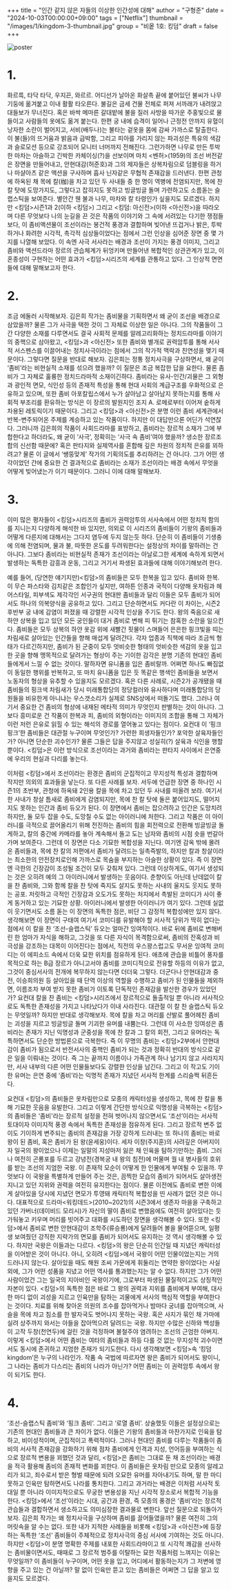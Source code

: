 +++
title = "인간 같지 않은 자들의 이상한 인간성에 대해"
author = "구형준"
date = "2024-10-03T00:00:00+09:00"
tags = ["Netflix"]
thumbnail = "/images/1/kingdom-3-thumbnail.jpg"
group = "비옽 1호: 킹덤"
draft = false
+++

![poster](/images/1/kingdom-3-1.jpg)

# 1.

화르륵, 타닥 타닥, 우지끈, 와르르. 어디선가 날아온 화살촉 끝에 붙어있던 불씨가 나무기둥에 옮겨붙고 이내 활활 타오른다. 불길은 금세 건물 전체로 퍼져 서까래가 내려앉고 대들보가 무너진다. 혹은 바싹 메마른 갈대밭에 불을 질러 사방을 따가운 주홍빛으로 물들이고 사람들의 옷에도 옮겨 붙는다. 한편 궁 내에 습격이 일어나 근정전 안까지 유혈이 낭자한 소란이 벌어지고, 서비(배두나)는 불타는 겉옷을 몸에 감싸 가까스로 탈출한다. 이 불(들)의 뜨거움과 밝음과 급박함, 그리고 피아를 가리지 않는 파괴성은 특유의 색감과 슬로모션 등으로 강조되어 모니터 너머까지 전해진다.
그런가하면 나무로 만든 투박한 마차는 아슬하고 긴박한 카체이싱(?)을 선보이며 마치 <벤허>(1959)의 조선 버전같은 장면을 만들어내고, 안현대감(허준호)과 그의 제자들은 상복차림으로 덤블링을 하거나  마샬아츠 같은 액션을 구사하며 흡사 닌자같은 무협적 존재감을 드러낸다. 한편 관청에 하옥된 채 목에 칼(枷)을 차고 있던 두 사내들 중 한 명이 역병에 전염되지만, 목에 찬 칼 탓에 도망가지도, 그렇다고 잡히지도 못하고 빙글빙글 돌며 가련하고도 소름돋는 슬랩스틱을 보여준다.
별안간 웬 불과 나무, 마차와 칼 타령인가 싶을지도 모르겠다. 하지만 <킹덤>시즌1과 2(이하 <킹덤>) 그리고 <킹덤: 아신전>(이하 <아신전>)을 따라오며 다른 무엇보다 나의 눈길을 끈 것은 작품의 이야기와 그 속에 서려있는 다기한 쟁점들 보다, 이 좀비액션물이 조선이라는 봉건적 풍경과 결합하며 빚어낸 뜨겁거나 밝은, 투박하거나 화려한 시각적, 촉각적 심상들이었다는 점에서 그런 인상을 심어준 장면 중 몇 가지를 나열해 보았다. 이 속엔 사극 서사라는 배경과 조선이 가지는 풍경 이미지, 그리고 좀비와 액션드라마 장르의 관습체계가 뒤엉키며 만들어낸 복합적인 상관관계가 있고, 이 혼종성이 구현하는 어떤 효과가 <킹덤>시리즈의 세계를 관통하고 있다. 그 인상적 면면들에 대해 말해보고자 한다.

# 2.

조금 에둘러 시작해보자. 김은희 작가는 좀비물을 기획하면서 왜 굳이 조선을 배경으로 삼았을까? 물론 그가 사극을 택한 것이 그 자체로 이상한 일은 아니다. 그의 작품들이 그간 다양한 소재를 다루면서도 결국 사회적 문제를 알레고리화하는 정치드라마를 이야기의 중핵으로 삼아왔고, <킹덤>과 <아신전> 또한 좀비와 별개로 권력암투를 통해 서사적 서스펜스를 이끌어내는 정치사극이라는 점에서 그의 작가적 맥락과 친연성을 맺기 때문이다. 그렇다면 질문을 반대로 해보자. 김은희는 정통 정치사극을 구상하면서, 왜 굳이 ‘좀비’라는 비현실적 소재를 섞으려 했을까?
이 질문은 조금 복잡한 답을 요한다. 물론 좀비가 그 자체로 훌륭한 정치드라마적 소재이긴하다. 좀비라는 유사-인간/괴물은 그 외형과 광인적 면모, 식인성 등의 존재적 특성을 통해 현대 사회의 계급구조를 우화적으로 은유하고 있으며, 또한 좀비 아포칼립스에서 누가 살아남고 살아남지 못하는지를 통해 사회적 부조리를 환유하는 방식은 이 장르의 발원지인 조지 A. 로메로부터 이어져 숱하게 차용된 레토릭이기 때문이다. 그리고 <킹덤>과 <아신전>은 분명 이런 좀비 세계관에서 반복-변주되어온 주제를 계승하고 있는 작품이다.
하지만 이 대답만으론 어딘가 석연찮다. 그러니까 김은희의 작품이 사회드라마를 표방하고, 좀비라는 장르적 소재가 그에 부합한다고 하더라도, 왜 굳이 ‘사극’, 정확히는 ‘사극 속 좀비’여야 했을까? 생소한 장르조합의 신선함 때문에? 혹은 판타지와 실제역사를 혼합해 깊은 차원의 정치적 은유를 꾀하려고? 물론 이 글에서 ‘쌩뚱맞게’ 작가의 기획의도를 추리하려는 건 아니다. 그가 어떤 생각이었던 간에 중요한 건 결과적으로 좀비라는 소재가 조선이라는 배경 속에서 무엇을 어떻게 빚어냈는가 이기 때문이다. 그러니 이에 대해 말해보자.

# 3.

이미 많은 평자들이 <킹덤>시리즈의 좀비가 권력암투의 서사속에서 어떤 정치적 함의를 지니는지 다양하게 해석한 바 있지만, 의외로 이 시리즈의 좀비들이 기왕의 좀비들과 어떻게 다른지에 대해서는 그다지 염두에 두지 않는듯 하다. 단순히 이 좀비들이 기생충에 의해 전염되며, 물과 불, 따뜻한 온도를 두려워한다는 설정상의 차이를 말하려는 건 아니다. 그보다 좀비라는 비현실적 존재가 조선이라는 아날로그한 세계에 속하게 되면서 발생하는 독특한 감흥과 운동, 그리고 거기서 파생된 효과들에 대해 이야기해보려 한다.

예를 들어, (당연한 얘기지만)<킹덤>의 좀비들은 모두 한복을 입고 있다. 좀비와 한복. 이 무슨 파스타와 김치같은 조합인가 싶지만, 여하튼 인종과 국적이 다양해 옷차림과 헤어스타일, 피부색도 제각각인 서구권의 현대판 좀비들과 달리 이들은 모두 좀비가 되어서도 하나의 의복양식을 공유하고 있다. 그리고 단순하면서도 커다란 이 차이는, 시즌2 후반부 궁 내에 감염이 퍼졌을 때 강렬한 시각적 인상을 주기도 한다.
왕의 죽음으로 새하얀 상복을 입고 있던 모든 궁인들이 대거 좀비로 변해 피 튀기는 참혹한 소란을 일으킨다. 좀비들은 모두 상복의 하얀 옷감 위에 새빨간 핏물이 스며들어 은은한 핑크빛을 띠는 차림새로 살아있는 인간들을 향해 매섭게 달려간다. 각자 업종과 직책에 따라 조금씩 형태가 다르긴하지만, 좀비가 된 군중이 모두 엇비슷한 형태의 엇비슷한 색감의 옷을 입고 한 곳을 향해 맹목적으로 달려가는 형상이 주는 기이한 감각은 분명 기존의 현대인 좀비들에게서 느낄 수 없는 것이다. 말하자면 유니폼을 입은 좀비랄까.
어쩌면 하나도 빠짐없이 동일한 행위를 반복하고, 또 마치 유니폼을 입은 듯 똑같은 행색인 좀비들을 보면서 노동자의 형상을 유추할 수 있을지도 모르겠다. 혹은 다른 사례로, 시즌2가 공개됐을 때 좀비들의 핑크색 차림새가 당시 미래통합당의 정당컬러와 유사하다며 미래통합당의 당원들을 비유한게 아니냐는 우스갯소리가 실제로 SNS상에서 떠돌기도 했다.
그러나 여기서 중요한 건 좀비의 형상에 내재된 메타적 의미가 무엇인지 판별하는 것이 아니다. 그보다 흥미로운 건 작품이 한복과 피, 좀비의 외형이라는 이미지의 조합을 통해 그 자체가 이런 저런 은유로 읽힐 수 있는 해석의 경로를 열어놓고 있다는 점이다. 요컨대 이 ‘핑크핑크’한 좀비들은 대관절 누구이며 무엇인가? 가련한 희생자들인가? 포악한 살육자들인가? 아니면 단순한 괴수인가? 물론 그들은 답을 주지않고 성실히(?) 살육과 식인을 행할 뿐이다. <킹덤>은 이런 방식으로 조선이라는 과거와 좀비라는 판타지 사이에서 은연중에 우리의 현실과 다리를 놓는다.

이처럼 <킹덤>에서 조선이라는 환경은 좀비의 군집적이고 무지성적 특성과 결합하며 작지만 의외의 효과들을 낳는다. 또 다른 사례를 보자. 서두에 언급한 장면 중 하나인 시즌1의 초반부, 관청에 하옥돼 2인용 칼을 목에 차고 있던 두 사내를 떠올려 보라. 여기서 한 사내가 창살 틈새로 좀비에게 감염되지만, 목에 찬 칼 탓에 둘은 붙어있지도, 떨어지지도 못하는 인간과 좀비 듀오가 된다. 이 장면에서 좀비는 잡으려하고 인간은 도망치려하지만, 둘 모두 잡을 수도, 도망칠 수도 없는 아이러니에 처한다. 그리고 작품은 이 아이러니를 극적으로 끌어올리기 위해 전진하는 좀비의 힘을 회전력으로 전환해 빙글빙글 돌게하고, 칼의 중간에 카메라를 놓아 계속해서 돌고 도는 남자와 좀비의 시점 숏을 번갈아가며 보여준다.
그런데 이 장면은 다소 기묘한 복합성을 지닌다. 여기엔 감옥 밖에 몰려온 좀비들과, 목에 찬 칼의 저편에서 좀비가 달려드는 일촉즉발의, 하지만 칼과 창살이라는 최소한의 안전장치로인해 가까스로 목숨을 부지하는 아슬한 상황이 있다. 즉 이 장면엔 극한의 긴장감이 조성될 조건이 모두 갖춰져 있다. 그런데 이상하게도, 여기서 생성되는 것은 오히려 예의 그 아이러니에서 발생하는 웃음이다. 춘향이도 아닌데 난데없이 칼을 찬 좀비와, 그와 함께 칼을 찬 탓에 죽지도 살지도 못하는 사내의 울지도 웃지도 못하는 공포. 저릿하고 극적인 긴장감과 오도가도 못하는 처지에서 촉발된 코미디가 사이 좋게 동거하고 있는 기묘한 상황. 아이러니에서 발생한 아이러니가 여기 있다.
그런데 실없이 웃기면서도 소름 돋는 이 장면의 독특한 점은, 비단 그 감정적 복합성에만 있지 않다. 생각해보면 이 장면이 구태여 여기서 코미디를 유발해야 할 서사적 당위가 딱히 없다는 점에서 이 칼을 찬 ‘조선-슬랩스틱’ 듀오는 얼마간 잉여적이다. 바로 뒤에 좀비로 변해버린 한 엄마가 자식을 해하고, 그것을 또 다른 자식이 목격함으로써, 좀비의 잔혹성과 비극성을 강조하는 대목이 이어진다는 점에서, 직전의 우스꽝스럽고도 무서운 잉여적 코미디는 이 에피소드 속에서 더욱 묘한 위치를 점유하게 된다.
애초에 관습을 비틀어 풍자를 목적으로 하는 B급 장르가 아니고서야 좀비를 코미디적으로 전유할 하등의 이유가 없고, 그것이 중심서사의 전개에 복무하지 않는다면 더더욱 그렇다. 더군다나 안현대감과 중전, 이승희의원 등 살아있을 때 단역 이상의 역할을 수행하고 좀비가 된 인물들을 제외하면, 이름조차 부여 받지 못한 좀비가 이토록 단독적인 존재감을 발산한 경우가 있었던가? 요컨대 칼을 찬 좀비는 <킹덤>시리즈에서 장르적으로 돌출적일 뿐 아니라 서사적으로도 독특한 존재성을 가지고 나타났다가 이내 사라진다. 대관절 이 칼 찬 슬랩스틱 듀오는 무엇일까?
하지만 반대로 생각해보자. 목에 칼을 차고 머리를 산발로 풀어헤친 좀비는 괴성을 지르고  빙글빙글 돌며 기괴한 유머를 내뿜는다. 그런데 이 사소한 잉여성은 좀비라는 존재가 지닌 익명성과 군중성을 목에 찬 칼과 그 칼의 회전, 그리고 유머라는 독특하면서도 단순한 방법론으로 극복한다. 즉 이 무명의 좀비는 <킹덤>2부에서 안현대감이  좀비가 됨으로서 반전서사의 중핵인 좀비가 되는 것과 정확히 반대의 방식으로 같은 일을 이뤄내는 것이다. 즉 그는 끝까지 이름이나 가족관계 하나 남기지 않고 사라지지만, 서사 내부의 다른 어떤 인물들보다도 강렬한 인상을 남긴다. 그리고 이 작고도 기이한 유머는 은연 중에 ‘좀비’라는 익명적 존재가 지녔던 서사적 한계를 스리슬쩍 뒤흔든다.

요컨대 <킹덤>의 좀비들은 옷차림만으로 모종의 캐릭터성을 생성하고, 목에 찬 칼을 통해 기묘한 웃음을 유발한다. 그리고 이렇게 간단한 방식으로 익명성을 극복하는 <킹덤>의 좀비들은 ‘좀비'라는 장르적 설정을 전혀 벗어나지 않으면서도 ‘조선’이라는 서사적 토대이자 이미지적 풍경 속에서 독특한 존재성을 점유하게 된다. 그리고 장르적 변주 없이도 기이하게 변주되는 좀비의 존재감을 가장 강하게 드러내는 또 하나의 좀비는 바로 왕이 된 좀비, 혹은 좀비가 된 왕(윤세웅)이다.
세자 이창(주지훈)의 사려깊은 아버지이자 일국의 왕이었으나 이제는 일말의 지성마저 잃은 채 인육을 탐하기만하는 좀비. 그러나 여전히 곤룡포를 두르고 강녕전(경복궁 내 왕의 침전)에 머물며 궐 내 병사들의 호위를 받는 조선의 지엄한 국왕. 이 존재적 모순이 어떻게 한 인물에게 부여될 수 있을까. 무엇보다 이 국왕을 특별하게 만들어 주는 것은, 끔찍한 모습의 좀비가 되어서도 살아생전 지니고 있던 지위와 권력을 여전히 유지한다는 점이다.
물론 이전에도 좀비로 변한 이에게 살아있을 당시에 지녔던 면모가 투영돼 캐릭터적 복합성을 띤 사례가 없던 것은 아니다. 대표적으로 드라마<워킹데드>(2010~2021)의 시즌3에서 생존자 마을을 구축하고 있던 가버너(데이비드 모리시)가 자신의 딸이 좀비로 변했음에도 여전히 살아있다는 듯 가둬놓고 키우며 머리를 빗어주고 대화를 시도하던 장면을 생각해볼 수 있다. 또한 <킹덤>에서 좀비로 변한 안현대감이 조학주(류승룡)에게 달려들어 볼을 물어뜯으며, 일평생 보여줬던 강직한 지략가의 면모를 좀비가 되어서도 유지하는 것 역시 생각해볼 수 있다.
하지만 국왕은 이들과는 다르다. <킹덤>의 왕은 단순히 인간일 때 지녔던 캐릭터성을 이어받은 것이 아니다. 아니, 오히려 <킹덤>에서 국왕이 어떤 인물이었는지는 거의 드러나지 않는다. 살아있을 때도 해원 조씨 가문에게 휘둘리는 연약한 왕이었다는 사실 외에, 그가 어떤 성품을 지녔고 어떤 역사를 통과했는지는 알 수 없다. 하지만 그가 어떤 사람이었건 그는 일국의 지아비인 국왕이기에, 그로부터 파생된 물질적이고도 상징적인 자본이 있다. <킹덤>의 독특한 점은 바로 그 왕의 권력과 지위를 좀비에게 부여해, 대사 한 마디 없이 괴성을 지르고 인육만을 탐하는 괴물에게 서사의 핵심적 역할을 부여한다는 것이다.
치료를 위해 찾아온 의원의 조수를 잡아먹거나 밤마다 궁녀를 잡아먹으며, 사슬을 목에 차고 침소를 한 발자국도 벗어나지 못하는 국왕. 혹은 사지가 묶인 채 가마에 실려 상주까지 와서는 아들을 잡아먹으려 달려드는 국왕. 하지만 수많은 신하와 백성들이 고작 두창(천연두)에 걸린 것을 걱정하며 불철주야 염려하는 조선의 근엄한 아버지. 이렇게 <킹덤>에서 어떤 좀비는 여타의 좀비들과 하등 다를 것 없는 무지성적 괴수이면서도 동시에 존귀하고 지엄한 존재가 되기도한다. 다시 생각해보면 <킹덤>속 ‘킹덤kingdom’은 누구의 나라인가. 작품 속 국법에 따르자면 왕은 좀비가 되어서도 왕이니, 그 나라는 좀비가 다스리는 좀비의 나라가 아닌가? 어떤 좀비는 이 권력암투 속에서 왕이 되기도 한다.

# 4.

‘조선-슬랩스틱 좀비’와 ‘핑크 좀비’. 그리고 ‘로열 좀비’. 상술했듯 이들은 설정상으로는 기존의 현대인 좀비들과 큰 차이가 없다. 이들은 기왕의 좀비들과 마찬가지로 인육을 탐하고, 비이성적이며, 군집적이고 폭력적이다. 그러나 현대인 좀비를 다루는 작품들이 좀비의 서사적 존재감을 강화하기 위해 점차 좀비에게 인격과 지성, 언어등을 부여하는 식으로 장르적 변용을 꾀했던 것과 달리, <킹덤>은 좀비는 그대로 둔 채 조선이라는 배경을 적극 활용해 좀비의 존재적 변화를 꾀한다. 이 좀비들은 옷차림 만으로 모종의 알레고리가 되고, 죄수로서 받은 형벌 때문에 되려 오묘한 유머를 자아내기도 하며, 말 한 마디 못하고 인육만 탐하면서도 나라를 통치한다.
그리고 과거라는 배경은 이처럼 서사적 토대일 뿐 아니라 이미지적으로도 무궁한 변용성을 지닌 시각적 장소로서 복합적 기능을 한다. <킹덤>에서 ‘조선’이라는 시대, 공간과 환경, 즉 모종의 풍경은 ‘좀비’라는 장르적 관습들과 결합하면서 생소하고도 의미심장한 결과물로 변한다.
앞선 질문으로 되돌아가보자. 김은희 작가는 왜 정치사극을 구상하며 좀비를 끌어들였을까? 물론 여전히 그의 머릿속을 알 수는 없다. 또한 내가 지적한 사례들을 비롯해 <킹덤>과 <아신전>에 등장하는 독특한 ‘조선’ 좀비들이 주체적으로 정치사극의 중심 서사에 기여하는 것도 아니다. 하지만 <킹덤>이 분명 명확한 주제를 내포한 사회드라마이고 또 시각적 쾌감을 선사하는 좀비물이면서도, 때때로 그 장르적 범주를 이탈하는 묘한 작품처럼 느껴지는 이유는 무엇일까? 이 좀비들이 누구이며, 어떤 옷을 입고, 어디에서 활동하는지가 그 저변에 영향을 주고 있는 건 아닐까? 말 없이 인육만 뜯고 있는 좀비들은 어쩌면 그 답을 알고 있을지도 모르겠다.
